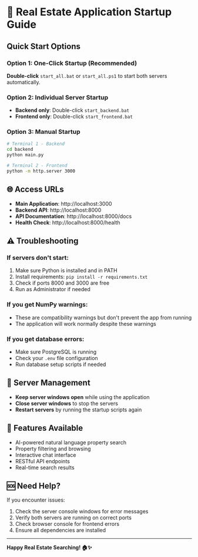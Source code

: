 # 🚀 Real Estate Application Startup Guide

## Quick Start Options

### Option 1: One-Click Startup (Recommended)
**Double-click** `start_all.bat` or `start_all.ps1` to start both servers automatically.

### Option 2: Individual Server Startup
- **Backend only**: Double-click `start_backend.bat`
- **Frontend only**: Double-click `start_frontend.bat`

### Option 3: Manual Startup
```bash
# Terminal 1 - Backend
cd backend
python main.py

# Terminal 2 - Frontend  
python -m http.server 3000
```

## 🌐 Access URLs

- **Main Application**: http://localhost:3000
- **Backend API**: http://localhost:8000
- **API Documentation**: http://localhost:8000/docs
- **Health Check**: http://localhost:8000/health

## ⚠️ Troubleshooting

### If servers don't start:
1. Make sure Python is installed and in PATH
2. Install requirements: `pip install -r requirements.txt`
3. Check if ports 8000 and 3000 are free
4. Run as Administrator if needed

### If you get NumPy warnings:
- These are compatibility warnings but don't prevent the app from running
- The application will work normally despite these warnings

### If you get database errors:
- Make sure PostgreSQL is running
- Check your `.env` file configuration
- Run database setup scripts if needed

## 🔧 Server Management

- **Keep server windows open** while using the application
- **Close server windows** to stop the servers
- **Restart servers** by running the startup scripts again

## 📱 Features Available

- AI-powered natural language property search
- Property filtering and browsing
- Interactive chat interface
- RESTful API endpoints
- Real-time search results

## 🆘 Need Help?

If you encounter issues:
1. Check the server console windows for error messages
2. Verify both servers are running on correct ports
3. Check browser console for frontend errors
4. Ensure all dependencies are installed

---
**Happy Real Estate Searching! 🏠✨**
